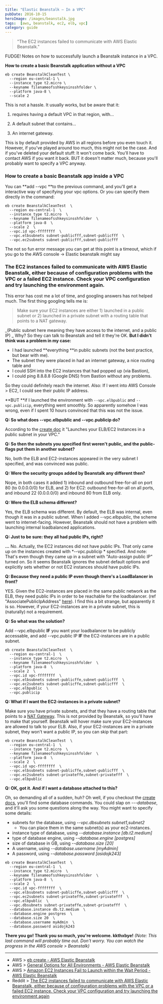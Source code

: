```yaml
---
title: "Elastic Beanstalk – In a VPC"
pubDate: 2016-10-15
heroImage: /images/beanstalk.jpg
tags:  [aws, beanstalk, ec2, elb, vpc]
category: guide
---
```


> "The EC2 instances failed to communicate with AWS Elastic Beanstalk."

FUDGE! Notes on how to successfully launch a Beanstalk instance in a VPC.

**How to create a basic Beanstalk application without a VPC**

```
eb create BeanstalkCleanTest \
  --region eu-central-1 \
  --instance_type t2.micro \
  --keyname filenameofsshkeysinsshfolder \
  --platform java-8 \
  --scale 2
```

This is not a hassle. It usually works, but be aware that it:

1. requires having a default VPC in that region, with...

2. A default subnet that contains...

3. An internet gateway.

This is by default provided by AWS in all regions before you even touch it. However, if you've played around too much, this might not be the case. And if you've deleted your default stuff: It won't come back. You'll have to contact AWS if you want it back. BUT it doesn't matter much, because you'll probably want to specify a VPC anyway.

### How to create a basic Beanstalk app inside a VPC

You can **add --vpc **to the previous command, and you'll get a interactive way of specifying your vpc options. Or you can specify them directly in the command:

```
eb create BeanstalkCleanTest  \
  --region eu-central-1  \
  --instance_type t2.micro  \
  --keyname filenameofsshkeysinsshfolder  \
  --platform java-8  \
  --scale 2  \
  --vpc.id vpc-ffffffff  \
  --vpc.elbsubnets subnet-publicfff,subnet-publicfff  \
  --vpc.ec2subnets subnet-publicfff,subnet-publicfff
```

The not so fun error message you can get at this point is a timeout, which if you go to the AWS console -> Elastic beanstalk might say

### The EC2 instances failed to communicate with AWS Elastic Beanstalk, either because of configuration problems with the VPC or a failed EC2 instance. Check your VPC configuration and try launching the environment again.

This error has cost me a lot of time, and googling answers has not helped much. The first thing googling tells me is:

> Make sure your EC2 instances are either 1) launched in a public subnet or 2) launched in a private subnet with a routing table that points to a NAT gateway.

_(Public subnet here meaning they have access to the internet, and a public IP) _ Why? So they can talk to Beanstalk and tell it they're OK. **But I didn't think was a problem in my case:**

- I had launched **everything **in public subnets (not the best practice, but bear with me).
- The subnet they were placed in had an internet gateway, a nice routing table and
- I could SSH into the EC2 instances that had popped up (via Bastion),
- I could ping 8.8.8.8 (Google DNS) from Bastion without any problems.

So they could definitely reach the internet. Also: If I went into AWS Console > EC2, I could see their public IP address.

**BUT **if I launched the environment with `--vpc.elbpublic`  and `--vpc.publicip`, everything went smoothly. So apparently somehow I was wrong, even if I spent 10 hours convinced that this was not the issue.

**Q: So what does --vpc.elbpublic and --vpc.publicip do?**

According to the [create doc](http://docs.aws.amazon.com/elasticbeanstalk/latest/dg/eb3-create.html) it "Launches your ELB/EC2 Instances in a public subnet in your VPC."

**Q: So then the subnets you specified first weren't public, and the public-flags put them in another subnet?**

No, both the ELB and EC2-instances appeared in the very subnet I specified, and was convinced was public.

**Q: Were the security groups added by Beanstalk any different then?**

Nope, in both cases it added 1) inbound and outbound free-for-all on port 80 (to 0.0.0.0/0) for ELB, and 2) for EC2: outbound free-for-all on all ports, and inbound 22 (0.0.0.0/0) and inbound 80 from ELB only.

**Q: Were the ELB schema different?**

Yes, the ELB schema was different. By default, the ELB was internal, even though it was in a public subnet. When I added --vpc.elbpublic, the scheme went to internet-facing. However, Beanstalk should not have a problem with launching internal loadbalanced applications.

**Q: Just to be sure: they all had public IPs, right?**

**...** No. Actually, the EC2 instances did not have public IPs. That only came up on the instances created with *--vpc.publicip * specified. And note: That's even though they came up in a subnet with "Auto-assign public IP" turned on. So it seems Beanstalk ignores the subnet default options and explicitly sets whether or not EC2 instances should have public IPs.

**Q: Because they need a public IP even though there's a LoadBalancer in front?**

YES. Given the EC2-instances are placed in the same public network as the ELB, they need public IPs in order to be reachable for the loadbalancer. (ref "AssociatePublicIpAddress" [here](http://docs.aws.amazon.com/elasticbeanstalk/latest/dg/command-options-general.html#command-options-general-ec2vpc)). I find this a bit strange, but apparently it is so. However, if your EC2-instances are in a private subnet, this is (naturally) not a requirement.

**Q: So what was the solution?**

Add --vpc.elbpublic **IF** you want your loadbalancer to be publicly accessable, and add --vpc.public IP **IF** the EC2-instances are in a public subnet.

```
eb create BeanstalkCleanTest  \
  --region eu-central-1  \
  --instance_type t2.micro  \
  --keyname filenameofsshkeysinsshfolder  \
  --platform java-8  \
  --scale 2  \
  --vpc.id vpc-ffffffff  \
  --vpc.elbsubnets subnet-publicffe,subnet-publicfff  \
  --vpc.ec2subnets subnet-publicffe,subnet-publicfff  \
  --vpc.elbpublic  \
  --vpc.publicip
```

**Q: What if I want the EC2-instances in a private subnet?**

Make sure you have private subnets, and that they have a routing table that points to a [NAT Gateway](http://docs.aws.amazon.com/AmazonVPC/latest/UserGuide/vpc-nat-gateway.html). This is not provided by Beanstalk, so you'll have to make that yourself. Beanstalk will hover make sure your EC2-instances are allowed to talk to your ELB. Also, if your EC2-instances are in a private subnet, they won't want a public IP, so you can skip that part:

```
eb create BeanstalkCleanTest  \
  --region eu-central-1  \
  --instance_type t2.micro  \
  --keyname filenameofsshkeysinsshfolder  \
  --platform java-8  \
  --scale 2  \
  --vpc.id vpc-ffffffff  \
  --vpc.elbsubnets subnet-publicffe,subnet-publicfff  \
  --vpc.ec2subnets subnet-privateffe,subnet-privatefff  \
  --vpc.elbpublic
```

**Q: OK, got it. And if I want a database attached to this?**

Oh, so demanding all of a sudden, huh? Oh well, if you checkout the [create docs](http://docs.aws.amazon.com/elasticbeanstalk/latest/dg/eb3-create.html), you'll find some database commands. You could slap on *---database*, and it'll ask you some questions along the way. You might want to specify some details:

- subnets for the database, using _--vpc.dbsubnets subnet1,subnet2_
  - You can place them in the same subnet(s) as your ec2-instances.
- instance type of database, using *--database.instance [db.t2.medium]*
- type of database engine, using *--database.engine [postgres]*
- size of database in GB, using *--database.size [20]*
- A username, using _--database.username [myAdmin]_
- A password, using _--database.password [asidojk243]_

```
eb create BeanstalkCleanTest  \
  --region eu-central-1  \
  --instance_type t2.micro  \
  --keyname filenameofsshkeysinsshfolder  \
  --platform java-8  \
  --scale 2  \
  --vpc.id vpc-ffffffff  \
  --vpc.elbsubnets subnet-publicffe,subnet-publicfff  \
  --vpc.ec2subnets subnet-privateffe,subnet-privatefff  \
  --vpc.elbpublic  \
  --vpc.dbsubnets subnet-privateffe,subnet-privatefff  \
  --database.instance db.t2.medium  \
  --database.engine postgres  \
  --database.size 20  \
  --database.username myAdmin  \
  --database.password asidojk243
```

**There you go! Thank you so much, you're welcome. kkthxbye!** _(Note: This last command will probably time out. Don't worry. You can watch the progress in the AWS console > Beanstalk)_

---

- AWS > [eb create - AWS Elastic Beanstalk](http://docs.aws.amazon.com/elasticbeanstalk/latest/dg/eb3-create.html)
- AWS > [General Options for All Environments - AWS Elastic Beanstalk](http://docs.aws.amazon.com/elasticbeanstalk/latest/dg/command-options-general.html#command-options-general-ec2vpc)
- AWS > [Amazon EC2 Instances Fail to Launch within the Wait Period - AWS Elastic Beanstalk](http://docs.aws.amazon.com/elasticbeanstalk/latest/dg/events.common.connectivity.html)
- Reddit > [The EC2 instances failed to communicate with AWS Elastic Beanstalk, either because of configuration problems with the VPC or a failed EC2 instance. Check your VPC configuration and try launching the environment again](https://www.reddit.com/r/aws/comments/3edgsp/the_ec2_instances_failed_to_communicate_with_aws/)
